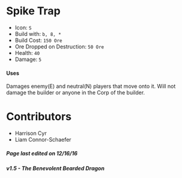 Spike Trap
=======
* Icon: `S`
* Build with: `b, 8, *`
* Build Cost: `150 Ore`
* Ore Dropped on Destruction: `50 Ore`
* Health: `40`
* Damage: `5`

#### Uses
Damages enemy(E) and neutral(N) players that move onto it.
Will not damage the builder or anyone in the Corp of the builder.

Contributors
============
- Harrison Cyr
- Liam Connor-Schaefer

##### Page last edited on 12/16/16
##### v1.5 - The Benevolent Bearded Dragon
